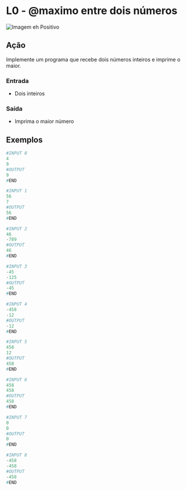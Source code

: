 # L0 - @maximo entre dois números

![Imagem eh Positivo](cover.jpg)

## Ação

Implemente um programa que recebe dois números inteiros e imprime o maior.

### Entrada

- Dois inteiros

### Saída

- Imprima o maior número

## Exemplos

```py
#INPUT 0
4
9
#OUTPUT
9
#END
```

```py
#INPUT 1
56
7
#OUTPUT
56
#END
```

```py
#INPUT 2
46
-789
#OUTPUT
46
#END
```

```py
#INPUT 3
-45
-125
#OUTPUT
-45
#END
```

```py
#INPUT 4
-458
-12
#OUTPUT
-12
#END
```

```py
#INPUT 5
458
12
#OUTPUT
458
#END
```

```py
#INPUT 6
458
458
#OUTPUT
458
#END
```

```py
#INPUT 7
0
0
#OUTPUT
0
#END
```

```py
#INPUT 8
-458
-458
#OUTPUT
-458
#END
```
